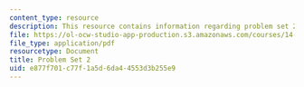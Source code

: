 ```yaml
---
content_type: resource
description: This resource contains information regarding problem set 2.
file: https://ol-ocw-studio-app-production.s3.amazonaws.com/courses/14-12-economic-applications-of-game-theory-fall-2012/e877f701c77f1a5d6da44553d3b255e9_MIT14_12F12_pset2.pdf
file_type: application/pdf
resourcetype: Document
title: Problem Set 2
uid: e877f701-c77f-1a5d-6da4-4553d3b255e9
---
```

